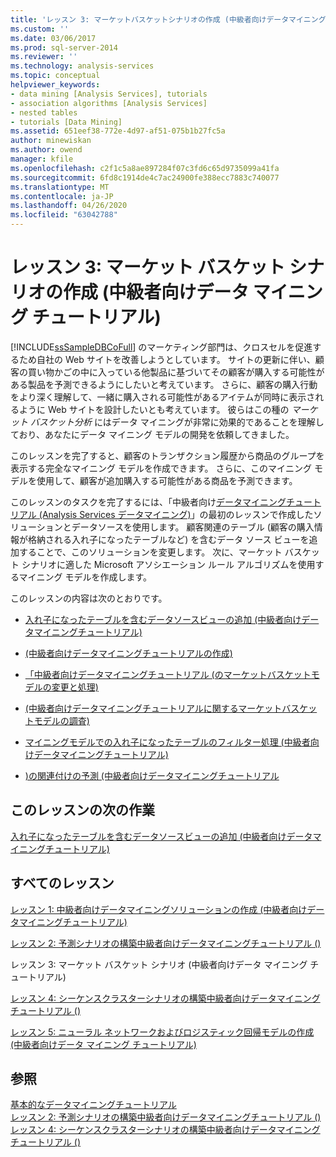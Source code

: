 ```yaml
---
title: 'レッスン 3: マーケットバスケットシナリオの作成 (中級者向けデータマイニングチュートリアル) |Microsoft Docs'
ms.custom: ''
ms.date: 03/06/2017
ms.prod: sql-server-2014
ms.reviewer: ''
ms.technology: analysis-services
ms.topic: conceptual
helpviewer_keywords:
- data mining [Analysis Services], tutorials
- association algorithms [Analysis Services]
- nested tables
- tutorials [Data Mining]
ms.assetid: 651eef38-772e-4d97-af51-075b1b27fc5a
author: minewiskan
ms.author: owend
manager: kfile
ms.openlocfilehash: c2f1c5a8ae897284f07c3fd6c65d9735099a41fa
ms.sourcegitcommit: 6fd8c1914de4c7ac24900fe388ecc7883c740077
ms.translationtype: MT
ms.contentlocale: ja-JP
ms.lasthandoff: 04/26/2020
ms.locfileid: "63042788"
---
```

# <a name="lesson-3-building-a-market-basket-scenario-intermediate-data-mining-tutorial"></a>レッスン 3: マーケット バスケット シナリオの作成 (中級者向けデータ マイニング チュートリアル)
  [!INCLUDE[ssSampleDBCoFull](../includes/sssampledbcofull-md.md)] のマーケティング部門は、クロスセルを促進するため自社の Web サイトを改善しようとしています。 サイトの更新に伴い、顧客の買い物かごの中に入っている他製品に基づいてその顧客が購入する可能性がある製品を予測できるようにしたいと考えています。 さらに、顧客の購入行動をより深く理解して、一緒に購入される可能性があるアイテムが同時に表示されるように Web サイトを設計したいとも考えています。 彼らはこの種の *マーケット バスケット分析* にはデータ マイニングが非常に効果的であることを理解しており、あなたにデータ マイニング モデルの開発を依頼してきました。  
  
 このレッスンを完了すると、顧客のトランザクション履歴から商品のグループを表示する完全なマイニング モデルを作成できます。 さらに、このマイニング モデルを使用して、顧客が追加購入する可能性がある商品を予測できます。  
  
 このレッスンのタスクを完了するには、「中級者向け[データマイニングチュートリアル &#40;Analysis Services データマイニング&#41;](../../2014/tutorials/intermediate-data-mining-tutorial-analysis-services-data-mining.md)」の最初のレッスンで作成したソリューションとデータソースを使用します。 顧客関連のテーブル (顧客の購入情報が格納される入れ子になったテーブルなど) を含むデータ ソース ビューを追加することで、このソリューションを変更します。  次に、マーケット バスケット シナリオに適した Microsoft アソシエーション ルール アルゴリズムを使用するマイニング モデルを作成します。  
  
 このレッスンの内容は次のとおりです。  
  
-   [入れ子になったテーブルを含むデータソースビューの追加 &#40;中級者向けデータマイニングチュートリアル&#41;](../../2014/tutorials/adding-a-data-source-view-with-nested-tables-intermediate-data-mining-tutorial.md)  
  
-   [&#40;中級者向けデータマイニングチュートリアルの作成&#41;](../../2014/tutorials/creating-a-market-basket-structure-and-model-intermediate-data-mining-tutorial.md)  
  
-   [「中級者向けデータマイニングチュートリアル &#40;のマーケットバスケットモデルの変更と処理&#41;](../../2014/tutorials/modify-process-market-basket-model-intermediate-data-mining-tutorial.md)  
  
-   [&#40;中級者向けデータマイニングチュートリアルに関するマーケットバスケットモデルの調査&#41;](../../2014/tutorials/exploring-the-market-basket-models-intermediate-data-mining-tutorial.md)  
  
-   [マイニングモデルでの入れ子になったテーブルのフィルター処理 &#40;中級者向けデータマイニングチュートリアル&#41;](../../2014/tutorials/filtering-a-nested-table-in-a-mining-model-intermediate-data-mining-tutorial.md)  
  
-   [&#41;の関連付けの予測 &#40;中級者向けデータマイニングチュートリアル](../../2014/tutorials/predicting-associations-intermediate-data-mining-tutorial.md)  
  
## <a name="next-task-in-lesson"></a>このレッスンの次の作業  
 [入れ子になったテーブルを含むデータソースビューの追加 &#40;中級者向けデータマイニングチュートリアル&#41;](../../2014/tutorials/adding-a-data-source-view-with-nested-tables-intermediate-data-mining-tutorial.md)  
  
## <a name="all-lessons"></a>すべてのレッスン  
 [レッスン 1: 中級者向けデータマイニングソリューションの作成 &#40;中級者向けデータマイニングチュートリアル&#41;](../../2014/tutorials/lesson-1-create-solution-intermediate-data-mining-tutorial.md)  
  
 [レッスン 2: 予測シナリオの構築中級者向けデータマイニングチュートリアル &#40;&#41;](../../2014/tutorials/lesson-2-building-a-forecasting-scenario-intermediate-data-mining-tutorial.md)  
  
 レッスン 3: マーケット バスケット シナリオ (中級者向けデータ マイニング チュートリアル)  
  
 [レッスン 4: シーケンスクラスターシナリオの構築中級者向けデータマイニングチュートリアル &#40;&#41;](../../2014/tutorials/lesson-4-build-sequence-clustering-scenario-intermediate-data-mining.md)  
  
 [レッスン 5: ニューラル ネットワークおよびロジスティック回帰モデルの作成 &#40;中級者向けデータ マイニング チュートリアル&#41;](../../2014/tutorials/lesson-5-build-models-intermediate-data-mining-tutorial.md)  
  
## <a name="see-also"></a>参照  
 [基本的なデータマイニングチュートリアル](../../2014/tutorials/basic-data-mining-tutorial.md)   
 [レッスン 2: 予測シナリオの構築中級者向けデータマイニングチュートリアル &#40;&#41;](../../2014/tutorials/lesson-2-building-a-forecasting-scenario-intermediate-data-mining-tutorial.md)   
 [レッスン 4: シーケンスクラスターシナリオの構築中級者向けデータマイニングチュートリアル &#40;&#41;](../../2014/tutorials/lesson-4-build-sequence-clustering-scenario-intermediate-data-mining.md)  
  
  
